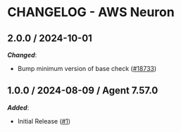 # CHANGELOG - AWS Neuron

<!-- towncrier release notes start -->

## 2.0.0 / 2024-10-01

***Changed***:

* Bump minimum version of base check ([#18733](https://github.com/DataDog/integrations-core/pull/18733))

## 1.0.0 / 2024-08-09 / Agent 7.57.0

***Added***:

* Initial Release ([#1](https://github.com/DataDog/integrations-core/pull/18046))
